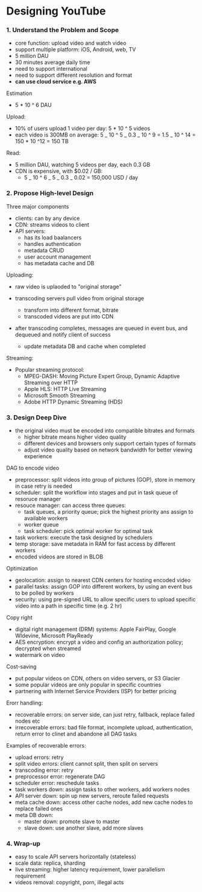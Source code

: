 # Designing YouTube

### 1. Understand the Problem and Scope

- core function: upload video and watch video
- support multiple platform: iOS, Android, web, TV
- 5 million DAU
- 30 minutes average daily time
- need to support international
- need to support different resolution and format
- **can use cloud service e.g. AWS**

Estimation

- 5 \* 10 ^ 6 DAU

Upload:

- 10% of users upload 1 video per day: 5 \* 10 ^ 5 videos
- each video is 300MB on average: 5 _ 10 ^ 5 _ 0.3 _ 10 ^ 9 = 1.5 _ 10 ^ 14 = 150 \* 10 ^12 = 150 TB

Read:

- 5 million DAU, watching 5 videos per day, each 0.3 GB
- CDN is expensive, with $0.02 / GB:
  - 5 _ 10 ^ 6 _ 5 _ 0.3 _ 0.02 = 150,000 USD / day

### 2. Propose High-level Design

Three major components

- clients: can by any device
- CDN: streams videos to client
- API servers:
  - has its load baalancers
  - handles authentication
  - metadata CRUD
  - user account management
  - has metadata cache and DB

Uploading:

- raw video is uplaoded to "original storage"
- transcoding servers pull video from original storage

  - transform into different format, bitrate
  - transcoded videos are put into CDN

- after transcoding completes, messages are queued in event bus, and dequeued and notify client of success

  - update metadata DB and cache when completed

Streaming:

- Popular streaming protocol:
  - MPEG-DASH: Moving Picture Expert Group, Dynamic Adaptive Streaming over HTTP
  - Apple HLS: HTTP Live Streaming
  - Microsoft Smooth Streaming
  - Adobe HTTP Dynamic Streaming (HDS)

### 3. Design Deep Dive

- the original video must be encoded into compatible bitrates and formats
  - higher bitrate means higher video quality
  - different devices and browsers only support certain types of formats
  - adjust video quality based on network bandwidth for better viewing experience

DAG to encode video

- preprocessor: split videos into group of pictures (GOP), store in memory in case retry is needed
- scheduler: split the workflow into stages and put in task queue of resoruce manager
- resouce manager: can access three queues:
  - task queues, a priority queue; pick the highest priority ans assign to available workers
  - worker queue
  - task scheduler: pick optimal worker for optimal task
- task workers: execute the task designed by schedulers
- temp storage: save metadata in RAM for fast access by different workers
- encoded videos are stored in BLOB

Optimization

- geolocation: assign to nearest CDN centers for hosting encoded video
- parallel tasks: assign GOP into different workers, by using an event bus to be polled by workers
- security: using pre-signed URL to allow specific users to upload specific video into a path in specific time (e.g. 2 hr)

Copy right

- digital right management (DRM) systems: Apple FairPlay, Google WIdevine, Microsoft PlayReady
- AES encryption: encrypt a video and config an authorization policy; decrypted when streamed
- watermark on video

Cost-saving

- put popular videos on CDN, others on video servers, or S3 Glacier
- some popular videos are only popular in specific countries
- partnering with Internet Service Providers (ISP) for better pricing

Erorr handling:

- recoverable errors: on server side, can just retry, fallback, replace failed nodes etc
- irrecoverable errors: bad file format, incomplete upload, authentication, return error to clinet and abandone all DAG tasks

Examples of recoverable errors:

- upload errors: retry
- split video errors: client cannot split, then split on servers
- transcoding error: retry
- preprocessor error: regenerate DAG
- scheduler error: reschedule tasks
- task workers down: assign tasks to other workers, add workers nodes
- API server down: spin up new servers, reroute failed requests
- meta cache down: access other cache nodes, add new cache nodes to replace failed ones
- meta DB down:
  - master down: promote slave to master
  - slave down: use another slave, add more slaves

### 4. Wrap-up

- easy to scale API servers horizontally (stateless)
- scale data: replica, sharding
- live streaming: higher latency requirement, lower parallelism requirement
- videos removal: copyright, porn, illegal acts
